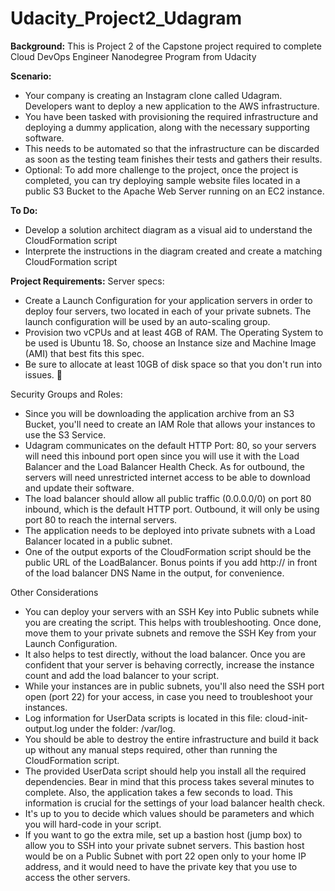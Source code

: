 # Udacity_Project2_Udagram
**Background:**
This is Project 2 of the Capstone project required to complete Cloud DevOps Engineer Nanodegree Program from Udacity

**Scenario:**
- Your company is creating an Instagram clone called Udagram. Developers want to deploy a new application to the AWS infrastructure.
- You have been tasked with provisioning the required infrastructure and deploying a dummy application, along with the necessary supporting software.
- This needs to be automated so that the infrastructure can be discarded as soon as the testing team finishes their tests and gathers their results.
- Optional: To add more challenge to the project, once the project is completed, you can try deploying sample website files located in a public S3 Bucket to the Apache Web Server running on an EC2 instance.
  
**To Do:**
- Develop a solution architect diagram as a visual aid to understand the CloudFormation script
- Interprete the instructions in the diagram created and create a matching CloudFormation script

**Project Requirements:**
Server specs:
- Create a Launch Configuration for your application servers in order to deploy four servers, two located in each of your private subnets. The launch configuration will be used by an auto-scaling group.
- Provision two vCPUs and at least 4GB of RAM. The Operating System to be used is Ubuntu 18. So, choose an Instance size and Machine Image (AMI) that best fits this spec.
- Be sure to allocate at least 10GB of disk space so that you don't run into issues.


Security Groups and Roles:
- Since you will be downloading the application archive from an S3 Bucket, you'll need to create an IAM Role that allows your instances to use the S3 Service.
- Udagram communicates on the default HTTP Port: 80, so your servers will need this inbound port open since you will use it with the Load Balancer and the Load Balancer Health Check. As for outbound, the servers will need unrestricted internet access to be able to download and update their software.
- The load balancer should allow all public traffic (0.0.0.0/0) on port 80 inbound, which is the default HTTP port. Outbound, it will only be using port 80 to reach the internal servers.
- The application needs to be deployed into private subnets with a Load Balancer located in a public subnet.
- One of the output exports of the CloudFormation script should be the public URL of the LoadBalancer. Bonus points if you add http:// in front of the load balancer DNS Name in the output, for convenience.

Other Considerations
- You can deploy your servers with an SSH Key into Public subnets while you are creating the script. This helps with troubleshooting. Once done, move them to your private subnets and remove the SSH Key from your Launch Configuration.
- It also helps to test directly, without the load balancer. Once you are confident that your server is behaving correctly, increase the instance count and add the load balancer to your script.
- While your instances are in public subnets, you'll also need the SSH port open (port 22) for your access, in case you need to troubleshoot your instances.
- Log information for UserData scripts is located in this file: cloud-init-output.log under the folder: /var/log.
- You should be able to destroy the entire infrastructure and build it back up without any manual steps required, other than running the CloudFormation script.
- The provided UserData script should help you install all the required dependencies. Bear in mind that this process takes several minutes to complete. Also, the application takes a few seconds to load. This information is crucial for the settings of your load balancer health check.
- It's up to you to decide which values should be parameters and which you will hard-code in your script.
- If you want to go the extra mile, set up a bastion host (jump box) to allow you to SSH into your private subnet servers. This bastion host would be on a Public Subnet with port 22 open only to your home IP address, and it would need to have the private key that you use to access the other servers.
